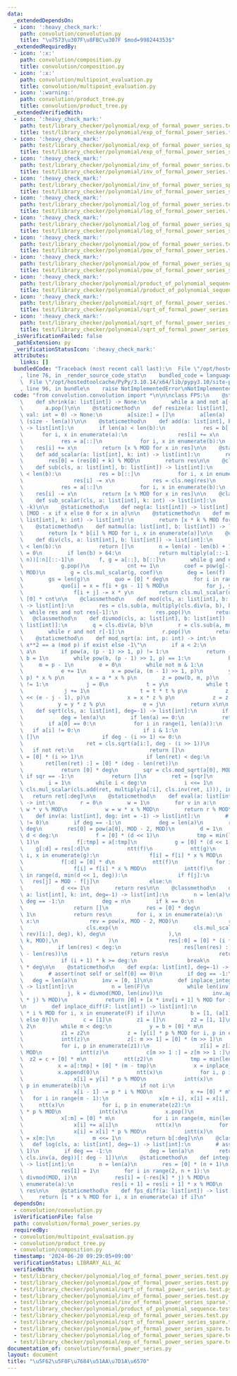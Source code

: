 ```yaml
---
data:
  _extendedDependsOn:
  - icon: ':heavy_check_mark:'
    path: convolution/convolution.py
    title: "\u7573\u307F\u8FBC\u307F $mod=998244353$"
  _extendedRequiredBy:
  - icon: ':x:'
    path: convolution/composition.py
    title: convolution/composition.py
  - icon: ':x:'
    path: convolution/multipoint_evaluation.py
    title: convolution/multipoint_evaluation.py
  - icon: ':warning:'
    path: convolution/product_tree.py
    title: convolution/product_tree.py
  _extendedVerifiedWith:
  - icon: ':heavy_check_mark:'
    path: test/library_checker/polynomial/exp_of_formal_power_series.test.py
    title: test/library_checker/polynomial/exp_of_formal_power_series.test.py
  - icon: ':heavy_check_mark:'
    path: test/library_checker/polynomial/exp_of_formal_power_series_spare.test.py
    title: test/library_checker/polynomial/exp_of_formal_power_series_spare.test.py
  - icon: ':heavy_check_mark:'
    path: test/library_checker/polynomial/inv_of_formal_power_series.test.py
    title: test/library_checker/polynomial/inv_of_formal_power_series.test.py
  - icon: ':heavy_check_mark:'
    path: test/library_checker/polynomial/inv_of_formal_power_series_sparse.test.py
    title: test/library_checker/polynomial/inv_of_formal_power_series_sparse.test.py
  - icon: ':heavy_check_mark:'
    path: test/library_checker/polynomial/log_of_formal_power_series.test.py
    title: test/library_checker/polynomial/log_of_formal_power_series.test.py
  - icon: ':heavy_check_mark:'
    path: test/library_checker/polynomial/log_of_formal_power_series_spare.test.py
    title: test/library_checker/polynomial/log_of_formal_power_series_spare.test.py
  - icon: ':heavy_check_mark:'
    path: test/library_checker/polynomial/pow_of_formal_power_series.test.py
    title: test/library_checker/polynomial/pow_of_formal_power_series.test.py
  - icon: ':heavy_check_mark:'
    path: test/library_checker/polynomial/pow_of_formal_power_series_spare.test.py
    title: test/library_checker/polynomial/pow_of_formal_power_series_spare.test.py
  - icon: ':heavy_check_mark:'
    path: test/library_checker/polynomial/product_of_polynomial_sequence.test.py
    title: test/library_checker/polynomial/product_of_polynomial_sequence.test.py
  - icon: ':heavy_check_mark:'
    path: test/library_checker/polynomial/sqrt_of_formal_power_series.test.py
    title: test/library_checker/polynomial/sqrt_of_formal_power_series.test.py
  - icon: ':heavy_check_mark:'
    path: test/library_checker/polynomial/sqrt_of_formal_power_series_spare.test.py
    title: test/library_checker/polynomial/sqrt_of_formal_power_series_spare.test.py
  _isVerificationFailed: false
  _pathExtension: py
  _verificationStatusIcon: ':heavy_check_mark:'
  attributes:
    links: []
  bundledCode: "Traceback (most recent call last):\n  File \"/opt/hostedtoolcache/PyPy/3.10.14/x64/lib/pypy3.10/site-packages/onlinejudge_verify/documentation/build.py\"\
    , line 76, in _render_source_code_stat\n    bundled_code = language.bundle(\n\
    \  File \"/opt/hostedtoolcache/PyPy/3.10.14/x64/lib/pypy3.10/site-packages/onlinejudge_verify/languages/python.py\"\
    , line 96, in bundle\n    raise NotImplementedError\nNotImplementedError\n"
  code: "from convolution.convolution import *\n\n\nclass FPS:\n    @staticmethod\n\
    \    def shrink(a: list[int]) -> None:\n        while a and not a[-1]:\n     \
    \       a.pop()\n\n    @staticmethod\n    def resize(a: list[int], size: int,\
    \ val: int = 0) -> None:\n        a[size:] = []\n        a[len(a) :] = [val] *\
    \ (size - len(a))\n\n    @staticmethod\n    def add(a: list[int], b: list[int])\
    \ -> list[int]:\n        if len(a) < len(b):\n            res = b[::]\n      \
    \      for i, x in enumerate(a):\n                res[i] += x\n        else:\n\
    \            res = a[::]\n            for i, x in enumerate(b):\n            \
    \    res[i] += x\n        return [x % MOD for x in res]\n\n    @staticmethod\n\
    \    def add_scalar(a: list[int], k: int) -> list[int]:\n        res = a[:]\n\
    \        res[0] = (res[0] + k) % MOD\n        return res\n\n    @classmethod\n\
    \    def sub(cls, a: list[int], b: list[int]) -> list[int]:\n        if len(a)\
    \ < len(b):\n            res = b[::]\n            for i, x in enumerate(a):\n\
    \                res[i] -= x\n            res = cls.neg(res)\n        else:\n\
    \            res = a[::]\n            for i, x in enumerate(b):\n            \
    \    res[i] -= x\n        return [x % MOD for x in res]\n\n    @classmethod\n\
    \    def sub_scalar(cls, a: list[int], k: int) -> list[int]:\n        return cls.add_scalar(a,\
    \ -k)\n\n    @staticmethod\n    def neg(a: list[int]) -> list[int]:\n        return\
    \ [MOD - x if x else 0 for x in a]\n\n    @staticmethod\n    def mul_scalar(a:\
    \ list[int], k: int) -> list[int]:\n        return [x * k % MOD for x in a]\n\n\
    \    @staticmethod\n    def matmul(a: list[int], b: list[int]) -> list[int]:\n\
    \        return [x * b[i] % MOD for i, x in enumerate(a)]\n\n    @classmethod\n\
    \    def div(cls, a: list[int], b: list[int]) -> list[int]:\n        if len(a)\
    \ < len(b):\n            return []\n        n = len(a) - len(b) + 1\n        cnt\
    \ = 0\n        if len(b) > 64:\n            return multiply(a[::-1][:n], cls.inv(b[::-1],\
    \ n))[:n][::-1]\n        f, g = a[::], b[::]\n        while g and not g[-1]:\n\
    \            g.pop()\n            cnt += 1\n        coef = pow(g[-1], MOD - 2,\
    \ MOD)\n        g = cls.mul_scalar(g, coef)\n        deg = len(f) - len(g) + 1\n\
    \        gs = len(g)\n        quo = [0] * deg\n        for i in range(deg)[::-1]:\n\
    \            quo[i] = x = f[i + gs - 1] % MOD\n            for j, y in enumerate(g):\n\
    \                f[i + j] -= x * y\n        return cls.mul_scalar(quo, coef) +\
    \ [0] * cnt\n\n    @classmethod\n    def mod(cls, a: list[int], b: list[int])\
    \ -> list[int]:\n        res = cls.sub(a, multiply(cls.div(a, b), b))\n      \
    \  while res and not res[-1]:\n            res.pop()\n        return res\n\n \
    \   @classmethod\n    def divmod(cls, a: list[int], b: list[int]) -> tuple[list[int],\
    \ list[int]]:\n        q = cls.div(a, b)\n        r = cls.sub(a, multiply(q, b))\n\
    \        while r and not r[-1]:\n            r.pop()\n        return q, r\n\n\
    \    @staticmethod\n    def mod_sqrt(a: int, p: int) -> int:\n        \"x s.t.\
    \ x**2 == a (mod p) if exist else -1\"\n        if a < 2:\n            return\
    \ a\n        if pow(a, (p - 1) >> 1, p) != 1:\n            return -1\n       \
    \ b = 1\n        while pow(b, (p - 1) >> 1, p) == 1:\n            b += 1\n   \
    \     m = p - 1\n        e = 0\n        while not m & 1:\n            m >>= 1\n\
    \            e += 1\n        x = pow(a, (m - 1) >> 1, p)\n        y = (a * x %\
    \ p) * x % p\n        x = a * x % p\n        z = pow(b, m, p)\n        while y\
    \ != 1:\n            j = 0\n            t = y\n            while t != 1:\n   \
    \             j += 1\n                t = t * t % p\n            z = pow(z, 1\
    \ << (e - j - 1), p)\n            x = x * z % p\n            z = z * z % p\n \
    \           y = y * z % p\n            e = j\n        return x\n\n    @classmethod\n\
    \    def sqrt(cls, a: list[int], deg=-1) -> list[int]:\n        if deg == -1:\n\
    \            deg = len(a)\n        if len(a) == 0:\n            return [0] * deg\n\
    \        if a[0] == 0:\n            for i in range(1, len(a)):\n             \
    \   if a[i] != 0:\n                    if i & 1:\n                        return\
    \ []\n                    if deg - (i >> 1) <= 0:\n                        break\n\
    \                    ret = cls.sqrt(a[i:], deg - (i >> 1))\n                 \
    \   if not ret:\n                        return []\n                    ret[:0]\
    \ = [0] * (i >> 1)\n                    if len(ret) < deg:\n                 \
    \       ret[len(ret) :] = [0] * (deg - len(ret))\n                    return ret\n\
    \            return [0] * deg\n        sqr = cls.mod_sqrt(a[0], MOD)\n       \
    \ if sqr == -1:\n            return []\n        ret = [sqr]\n        inv2 = 499122177\n\
    \        i = 1\n        while i < deg:\n            i <<= 1\n            ret =\
    \ cls.mul_scalar(cls.add(ret, multiply(a[:i], cls.inv(ret, i))), inv2)\n     \
    \   return ret[:deg]\n\n    @staticmethod\n    def eval(a: list[int], x: int)\
    \ -> int:\n        r = 0\n        w = 1\n        for v in a:\n            r +=\
    \ w * v % MOD\n            w = w * x % MOD\n        return r % MOD\n\n    @staticmethod\n\
    \    def inv(a: list[int], deg: int = -1) -> list[int]:\n        # assert(self[0]\
    \ != 0)\n        if deg == -1:\n            deg = len(a)\n        res = [0] *\
    \ deg\n        res[0] = pow(a[0], MOD - 2, MOD)\n        d = 1\n        while\
    \ d < deg:\n            f = [0] * (d << 1)\n            tmp = min(len(a), d <<\
    \ 1)\n            f[:tmp] = a[:tmp]\n            g = [0] * (d << 1)\n        \
    \    g[:d] = res[:d]\n            ntt(f)\n            ntt(g)\n            for\
    \ i, x in enumerate(g):\n                f[i] = f[i] * x % MOD\n            intt(f)\n\
    \            f[:d] = [0] * d\n            ntt(f)\n            for i, x in enumerate(g):\n\
    \                f[i] = f[i] * x % MOD\n            intt(f)\n            for j\
    \ in range(d, min(d << 1, deg)):\n                if f[j]:\n                 \
    \   res[j] = MOD - f[j]\n                else:\n                    res[j] = 0\n\
    \            d <<= 1\n        return res\n\n    @classmethod\n    def pow(cls,\
    \ a: list[int], k: int, deg=-1) -> list[int]:\n        n = len(a)\n        if\
    \ deg == -1:\n            deg = n\n        if k == 0:\n            if not deg:\n\
    \                return []\n            res = [0] * deg\n            res[0] =\
    \ 1\n            return res\n        for i, x in enumerate(a):\n            if\
    \ x:\n                rev = pow(x, MOD - 2, MOD)\n                res = cls.mul_scalar(\n\
    \                    cls.exp(\n                        cls.mul_scalar(cls.log(cls.mul_scalar(a,\
    \ rev)[i:], deg), k), deg\n                    ),\n                    pow(x,\
    \ k, MOD),\n                )\n                res[:0] = [0] * (i * k)\n     \
    \           if len(res) < deg:\n                    res[len(res) :] = [0] * (deg\
    \ - len(res))\n                    return res\n                return res[:deg]\n\
    \            if (i + 1) * k >= deg:\n                break\n        return [0]\
    \ * deg\n\n    @staticmethod\n    def exp(a: list[int], deg=-1) -> list[int]:\n\
    \        # assert(not self or self[0] == 0)\n        if deg == -1:\n         \
    \   deg = len(a)\n        inv = [0, 1]\n\n        def inplace_integral(F: list[int])\
    \ -> list[int]:\n            n = len(F)\n            while len(inv) <= n:\n  \
    \              j, k = divmod(MOD, len(inv))\n                inv.append((-inv[k]\
    \ * j) % MOD)\n            return [0] + [x * inv[i + 1] % MOD for i, x in enumerate(F)]\n\
    \n        def inplace_diff(F: list[int]) -> list[int]:\n            return [x\
    \ * i % MOD for i, x in enumerate(F) if i]\n\n        b = [1, (a[1] if 1 < len(a)\
    \ else 0)]\n        c = [1]\n        z1 = []\n        z2 = [1, 1]\n        m =\
    \ 2\n        while m < deg:\n            y = b + [0] * m\n            ntt(y)\n\
    \            z1 = z2\n            z = [y[i] * p % MOD for i, p in enumerate(z1)]\n\
    \            intt(z)\n            z[: m >> 1] = [0] * (m >> 1)\n            ntt(z)\n\
    \            for i, p in enumerate(z1):\n                z[i] = z[i] * (-p) %\
    \ MOD\n            intt(z)\n            c[m >> 1 :] = z[m >> 1 :]\n          \
    \  z2 = c + [0] * m\n            ntt(z2)\n            tmp = min(len(a), m)\n \
    \           x = a[:tmp] + [0] * (m - tmp)\n            x = inplace_diff(x)\n \
    \           x.append(0)\n            ntt(x)\n            for i, p in enumerate(x):\n\
    \                x[i] = y[i] * p % MOD\n            intt(x)\n            for i,\
    \ p in enumerate(b):\n                if not i:\n                    continue\n\
    \                x[i - 1] -= p * i % MOD\n            x += [0] * m\n         \
    \   for i in range(m - 1):\n                x[m + i], x[i] = x[i], 0\n       \
    \     ntt(x)\n            for i, p in enumerate(z2):\n                x[i] = x[i]\
    \ * p % MOD\n            intt(x)\n            x.pop()\n            x = inplace_integral(x)\n\
    \            x[:m] = [0] * m\n            for i in range(m, min(len(a), m << 1)):\n\
    \                x[i] += a[i]\n            ntt(x)\n            for i, p in enumerate(y):\n\
    \                x[i] = x[i] * p % MOD\n            intt(x)\n            b[m:]\
    \ = x[m:]\n            m <<= 1\n        return b[:deg]\n\n    @classmethod\n \
    \   def log(cls, a: list[int], deg=-1) -> list[int]:\n        # assert(a[0] ==\
    \ 1)\n        if deg == -1:\n            deg = len(a)\n        return cls.integral(multiply(cls.fps_diff(a),\
    \ cls.inv(a, deg))[: deg - 1])\n\n    @staticmethod\n    def integral(a: list[int])\
    \ -> list[int]:\n        n = len(a)\n        res = [0] * (n + 1)\n        if n:\n\
    \            res[1] = 1\n        for i in range(2, n + 1):\n            j, k =\
    \ divmod(MOD, i)\n            res[i] = (-res[k] * j) % MOD\n        for i, x in\
    \ enumerate(a):\n            res[i + 1] = res[i + 1] * x % MOD\n        return\
    \ res\n\n    @staticmethod\n    def fps_diff(a: list[int]) -> list[int]:\n   \
    \     return [i * x % MOD for i, x in enumerate(a) if i]\n"
  dependsOn:
  - convolution/convolution.py
  isVerificationFile: false
  path: convolution/formal_power_series.py
  requiredBy:
  - convolution/multipoint_evaluation.py
  - convolution/product_tree.py
  - convolution/composition.py
  timestamp: '2024-06-20 09:29:05+09:00'
  verificationStatus: LIBRARY_ALL_AC
  verifiedWith:
  - test/library_checker/polynomial/log_of_formal_power_series.test.py
  - test/library_checker/polynomial/pow_of_formal_power_series.test.py
  - test/library_checker/polynomial/sqrt_of_formal_power_series.test.py
  - test/library_checker/polynomial/inv_of_formal_power_series.test.py
  - test/library_checker/polynomial/inv_of_formal_power_series_sparse.test.py
  - test/library_checker/polynomial/product_of_polynomial_sequence.test.py
  - test/library_checker/polynomial/exp_of_formal_power_series.test.py
  - test/library_checker/polynomial/sqrt_of_formal_power_series_spare.test.py
  - test/library_checker/polynomial/pow_of_formal_power_series_spare.test.py
  - test/library_checker/polynomial/log_of_formal_power_series_spare.test.py
  - test/library_checker/polynomial/exp_of_formal_power_series_spare.test.py
documentation_of: convolution/formal_power_series.py
layout: document
title: "\u5F62\u5F0F\u7684\u51AA\u7D1A\u6570"
---
```

